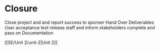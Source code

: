 # Closure

Close project and and report success to sponser
Hand Over Deliverables
User acceptance test
release staff and inform stakeholders
complete and pass on Documentation

[[SE/Unit 2/unit-2|Unit 2]]